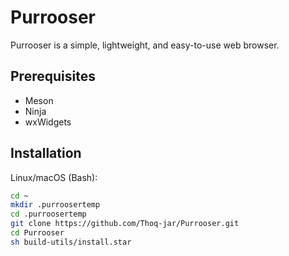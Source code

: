 # Purrooser

Purrooser is a simple, lightweight, and easy-to-use web browser.

## Prerequisites
- Meson
- Ninja
- wxWidgets

## Installation
Linux/macOS (Bash):
```bash
cd ~
mkdir .purroosertemp
cd .purroosertemp
git clone https://github.com/Thoq-jar/Purrooser.git
cd Purrooser
sh build-utils/install.star
```
